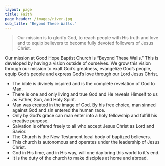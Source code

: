 ```yaml
---
layout: page
title: Faith
page_header: /images/river.jpg
sub_title: "Beyond These Walls."
---
```

> Our mission is to glorify God, to reach people with His truth and love and to equip believers to become fully devoted followers of Jesus Christ.

Our mission at Good Hope Baptist Church is “Beyond These Walls.” This is developed by having a vision outside of ourselves. We grow this vision through our mission to exalt God’s greatness, evangelize God’s people, equip God’s people and express God’s love through our Lord Jesus Christ.

* The bible is divinely inspired and is the complete revelation of God to Man.
* There is one and only living and true God and He reveals Himself to us as Father, Son, and Holy Spirit.
* Man was created in the image of God. By his free choice, man sinned against God and sin entered the human race.
* Only by God’s grace can man enter into a holy fellowship and fulfill his creative purpose.
* Salvation is offered freely to all who accept Jesus Christ as Lord and Savior.
* The Church is the New Testament local body of baptized believers.
* This church is autonomous and operates under the leadership of Jesus Christ.
* God in His time, and in His way, will one day bring this world to it's end.
* It is the duty of the church to make disciples at home and abroad.
